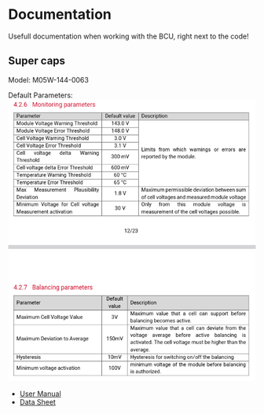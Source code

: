 # Documentation

Usefull documentation when working with the BCU, right next to the code!

## Super caps

Model: M05W-144-0063

Default Parameters:
![defaults](./default-parameters.png)

* [User Manual](./20231012_M35W-144-0063_ESS_User_Manual.pdf)
* [Data Sheet](./220506-Sech-datasheet-ESS-module.pdf)
